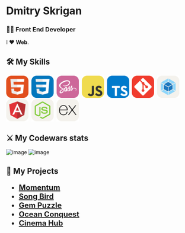 # Dmitry Skrigan
### :man_technologist:  Front End Developer

I ❤️ **Web**.

## :hammer_and_wrench: My Skills

<div>
  <img src="https://github.com/tandpfun/skill-icons/blob/main/icons/HTML.svg" title="HTML5" alt="HTML" width="60" height="60"/>&nbsp;
  <img src="https://github.com/tandpfun/skill-icons/blob/main/icons/CSS.svg"  title="CSS3" alt="CSS" width="60" height="60"/>&nbsp;
  <img src="https://github.com/tandpfun/skill-icons/blob/main/icons/Sass.svg" title="Sass" alt="Sass" width="60" height="60"/>&nbsp;
  <img src="https://github.com/tandpfun/skill-icons/blob/main/icons/JavaScript.svg" title="JavaScript" alt="JavaScript" width="60" height="60"/>&nbsp;
  <img src="https://github.com/tandpfun/skill-icons/blob/main/icons/TypeScript.svg" title="TypeScript" alt="TypeScript" width="60" height="60"/>&nbsp;
  <img src="https://github.com/tandpfun/skill-icons/blob/main/icons/Git.svg" title="Git" alt="Git" width="60" height="60"/>&nbsp;
  <img src="https://github.com/tandpfun/skill-icons/blob/main/icons/Webpack-Light.svg" title="Webpack" alt="Webpack" width="60" height="60"/>&nbsp;
  <img src="https://github.com/tandpfun/skill-icons/blob/main/icons/Angular-Light.svg" title="Angular" alt="Angular" width="60" height="60"/>&nbsp;
  <img src="https://github.com/tandpfun/skill-icons/blob/main/icons/NodeJS-Light.svg" title="NodeJS" alt="NodeJS" width="60" height="60"/>&nbsp;
  <img src="https://github.com/tandpfun/skill-icons/blob/main/icons/ExpressJS-Light.svg" title="ExpressJS" alt="ExpressJS" width="60" height="60"/>&nbsp;
<!--   <img src="https://github.com/tandpfun/skill-icons/blob/main/icons/MongoDB.svg" title="MongoDB" alt="MongoDB" width="60" height="60"/>&nbsp; -->
</div>

## :crossed_swords: My Codewars stats

![image](https://github.com/Skrigan/Skrigan/assets/95648150/32ba17f5-594c-4144-8520-98914f3fc4f9)
![image](https://github.com/Skrigan/Skrigan/assets/95648150/b1a3266f-6c50-4039-b34a-1c92aeacb203)

## :art: My Projects

<!-- - ### [Momentum](https://skrigan.github.io/momentum-extension/)
- ### [Song Bird](https://skrigan.github.io/SongBird/)
- ### [Gem Puzzle](https://skrigan.github.io/Gem-Puzzle/)
- ### [Ocean Conquest](https://ocean-conquest-production.up.railway.app/)
- ### [Cinema Hub](https://skrigan.github.io/CinemaHub)
-->
<ul style="font-size: 20px; font-weight: 700;">
<li><a href="https://skrigan.github.io/momentum-extension/" target="_blank">Momentum</a></li>
<li><a href="https://skrigan.github.io/SongBird/" target="_blank">Song Bird</a></li>
<li><a href="https://skrigan.github.io/Gem-Puzzle/" target="_blank">Gem Puzzle</a></li>
<li><a href="https://ocean-conquest-production.up.railway.app/" target="_blank">Ocean Conquest</a></li>
<li><a href="https://skrigan.github.io/CinemaHub/" target="_blank">Cinema Hub</a></li>
</ul>

<!-- **Skrigan/Skrigan** is a ✨ _special_ ✨ repository because its `README.md` (this file) appears on your GitHub profile.

Here are some ideas to get you started:

- 🔭 I’m currently working on ...
- 🌱 I’m currently learning ...
- 👯 I’m looking to collaborate on ...
- 🤔 I’m looking for help with ...
- 💬 Ask me about ...
- 📫 How to reach me: ...
- 😄 Pronouns: ...
- ⚡ Fun fact: ...
-->
